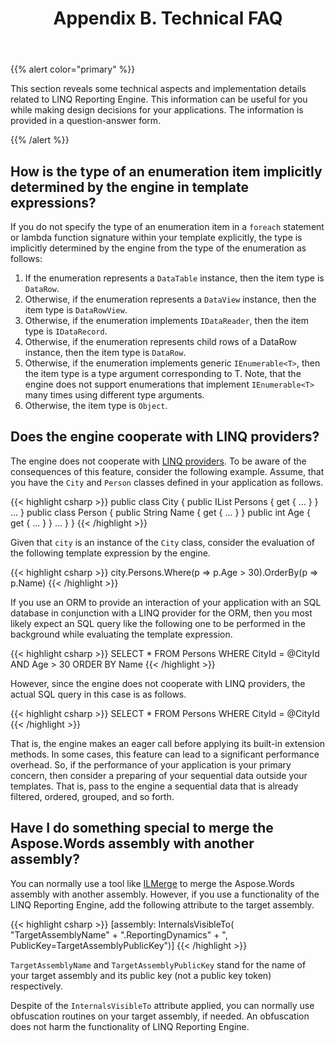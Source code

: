 ﻿---
title: Appendix B. Technical FAQ
type: docs
weight: 60
url: /net/appendix-b-technical-faq/
---

{{% alert color="primary" %}} 

This section reveals some technical aspects and implementation details related to LINQ Reporting Engine. This information can be useful for you while making design decisions for your applications. The information is provided in a question-answer form.

{{% /alert %}} 

## How is the type of an enumeration item implicitly determined by the engine in template expressions?

If you do not specify the type of an enumeration item in a `foreach` statement or lambda function signature within your template explicitly, the type is implicitly determined by the engine from the type of the enumeration as follows:

1. If the enumeration represents a `DataTable` instance, then the item type is `DataRow`.
1. Otherwise, if the enumeration represents a `DataView` instance, then the item type is `DataRowView`.
1. Otherwise, if the enumeration implements `IDataReader`, then the item type is `IDataRecord`.
1. Otherwise, if the enumeration represents child rows of a DataRow instance, then the item type is `DataRow`.
1. Otherwise, if the enumeration implements generic `IEnumerable<T>`, then the item type is a type argument corresponding to T. Note, that the engine does not support enumerations that implement `IEnumerable<T>` many times using different type arguments.
1. Otherwise, the item type is `Object`.

## Does the engine cooperate with LINQ providers?

The engine does not cooperate with [LINQ providers](http://msdn.microsoft.com/en-us/library/vstudio/bb882640\(v=vs.110\).aspx). To be aware of the consequences of this feature, consider the following example. Assume, that you have the `City` and `Person` classes defined in your application as follows.

{{< highlight csharp >}}
public class City
{
    public IList<Person> Persons { get { ... } }
    ...
}
public class Person
{
    public String Name { get { ... } }
    public int Age { get { ... } }
    ...
    }
}
{{< /highlight >}}

Given that `city` is an instance of the `City` class, consider the evaluation of the following template expression by the engine.

{{< highlight csharp >}}
city.Persons.Where(p => p.Age > 30).OrderBy(p => p.Name)
{{< /highlight >}}

If you use an ORM to provide an interaction of your application with an SQL database in conjunction with a LINQ provider for the ORM, then you most likely expect an SQL query like the following one to be performed in the background while evaluating the template expression.

{{< highlight csharp >}}
SELECT *
    FROM Persons
    WHERE CityId = @CityId AND Age > 30
    ORDER BY Name
{{< /highlight >}}

However, since the engine does not cooperate with LINQ providers, the actual SQL query in this case is as follows.

{{< highlight csharp >}}
SELECT *
    FROM Persons
    WHERE CityId = @CityId
{{< /highlight >}}

That is, the engine makes an eager call before applying its built-in extension methods. In some cases, this feature can lead to a significant performance overhead. So, if the performance of your application is your primary concern, then consider a preparing of your sequential data outside your templates. That is, pass to the engine a sequential data that is already filtered, ordered, grouped, and so forth.

## Have I do something special to merge the Aspose.Words assembly with another assembly?

You can normally use a tool like [ILMerge](http://research.microsoft.com/en-us/people/mbarnett/ilmerge.aspx) to merge the Aspose.Words assembly with another assembly. However, if you use a functionality of the LINQ Reporting Engine, add the following attribute to the target assembly.

{{< highlight csharp >}}
[assembly: InternalsVisibleTo(
    "TargetAssemblyName" +
    ".ReportingDynamics" +
    ", PublicKey=TargetAssemblyPublicKey")]
{{< /highlight >}}

`TargetAssemblyName` and `TargetAssemblyPublicKey` stand for the name of your target assembly and its public key (not a public key token) respectively.

Despite of the `InternalsVisibleTo` attribute applied, you can normally use obfuscation routines on your target assembly, if needed. An obfuscation does not harm the functionality of LINQ Reporting Engine.
